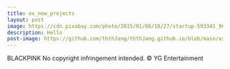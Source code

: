 ```yaml
---
title: ex_new_projects
layout: post
image: https://cdn.pixabay.com/photo/2015/01/08/18/27/startup-593341_960_720.jpg
description: Hello
post-image: https://github.com/ththJang/ththJang.github.io/blob/main/assets/images/BLACKPINK.jpg?raw=true
---
```


BLACKPINK
No copyright infringement intended. © YG Entertainment